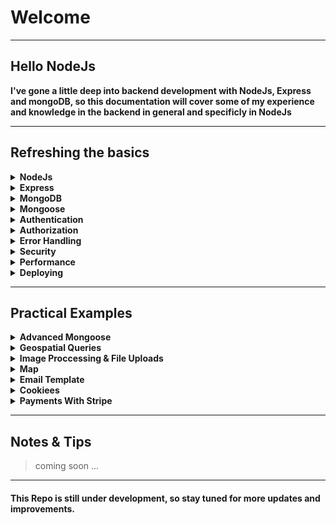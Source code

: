 # Welcome 
<hr>

## Hello NodeJs

<p><b> I've gone a little deep into backend development with NodeJs, Express and mongoDB, so this documentation will cover some of my experience and knowledge in the backend in general and specificly in NodeJs </b></p>

<hr>

## Refreshing the basics


<details>
<summary><b id='nodejs'>NodeJs</b></summary>

> Node.js is an open-source, cross-platform, back-end JavaScript runtime environment that runs on the V8 engine and executes JavaScript code outside a web browser.

> Modules are the building blocks of Node.js, they are reusable pieces of code that can be exported from one program and imported for use in another program.

```javascript
(
    function (exports, require, module, __filename, __dirname) {
        // Module code actually lives in here
        
        
    }
);

```

> Node.js has a set of built-in modules which you can use without any further installation.

#### Table of Contents
- [File System](#file-system) 
- [HTTP](#http)
- [Path](#path)
- [Operating System](#os)
- [Events](#events)

> <p id='file-system'>File System Module</p>
```javascript
const fs = require('fs');

fs.readFile('file.txt', 'utf8', (err, data) => {
    if (err) throw err;
    console.log(data);
});

fs.writeFile('file.txt', 'Hello NodeJs', (err) => {
    if (err) throw err;
    console.log('The file has been saved!');
});

fs.appendFile('file.txt', 'Hello NodeJs', (err) => {
    if (err) throw err;
    console.log('The file has been saved!');
});

fs.unlink('file.txt', (err) => {
    if (err) throw err;
    console.log('The file has been deleted!');
});

fs.rename('file.txt', 'newfile.txt', (err) => {
    if (err) throw err;
    console.log('The file has been renamed!');
});
```

> <p id='http'>HTTP Module</p>
```javascript
const http = require('http');

http.createServer((req, res) => {
    res.writeHead(200, {'Content-Type': 'text/html'});
    res.write('Hello World!');
    res.end();
}).listen(8080);


// URL Module
const url = require('url');

const adr = 'http://localhost:8080/default.htm?year=2017&month=february';
const q = url.parse(adr, true);
```

> <p id='path'>Path Module</p>
```javascript
const path = require('path');

path.parse(__filename);
path.join(__dirname, 'example.txt'); 
path.resolve('example.txt'); 
```

> <p id='os'>Operating System Module</p>
```javascript
const os = require('os');

os.cpus(); // Returns an array of objects containing information about each CPU/core installed
os.freemem(); // Returns the amount of free system memory in bytes
os.totalmem(); // Returns the total amount of system memory in bytes
os.homedir(); // Returns the home directory of the current user
os.hostname(); // Returns the hostname of the operating system
os.networkInterfaces(); // Returns an object containing information about the network interfaces of the machine
os.platform();  // Returns the operating system platform
os.release(); // Returns the operating system release
os.tmpdir(); // Returns the operating system's default directory for temporary files
os.type(); // Returns the operating system name
```
    
> <p id='events'>Events Module</p>
```javascript
const events = require('events');

const eventEmitter = new events.EventEmitter();

eventEmitter.on('scream', () => {
    console.log('I hear a scream!');
});

eventEmitter.emit('scream');
```


</details>

<details>
<summary><b>Express</b></summary>

#### Table of Contents
- [Basic Express Server](#basic-express-server) 
- [Express Middleware](#express-middleware)
- [Express Router](#express-router)
- [Express Static Files](#express-static-files)
- [Express Template Engine](#express-template-engine)
- [Express Error Handler](#express-error-handler)
  
> <p id='basic-express-server'>Basic Express Server</p>
```javascript
const express = require('express');
const app = express();

app.get('/', (req, res) => {
    res.send('Hello World!');
});

app.listen(3000, () => {
    console.log('Server is running on port 3000');
});
```

> <p id='express-middleware'>Express Middleware </p>
```javascript
const express = require('express');
const app = express();

app.use((req, res, next) => {
    console.log('Time:', Date.now());
    next();
});

app.get('/', (req, res) => {
    res.send('Hello World!');
});

app.listen(3000, () => {
    console.log('Server is running on port 3000');
});
```

> <p id='express-router'>Express Router</p>
```javascript
const express = require('express');
const app = express();
const router = express.Router();

router.use((req, res, next) => {
    console.log('Time:', Date.now());
    next();
});

router.get('/', (req, res) => {
    res.send('Hello World!');
});

app.use('/', router);

app.listen(3000, () => {
    console.log('Server is running on port 3000');
});
```

> <p id='express-static-files'>Express Static Files</p>
```javascript
const express = require('express');
const app = express();

app.use(express.static('public'));

app.listen(3000, () => {
    console.log('Server is running on port 3000');
});
```

> <p id='express-template-engine'>Express Template Engine</p>
```javascript
const express = require('express');
const app = express();

app.set('view engine', 'pug');
app.set('views', './views');

app.get('/', (req, res) => {
    res.render('index', { title: 'Hey', message: 'Hello there!' });
});

app.listen(3000, () => {
    console.log('Server is running on port 3000');
});
```

> <p id='express-error-handler'>Express Error Handling</p>
```javascript
const express = require('express');
const app = express();

app.get('/', (req, res) => {
    throw new Error('BROKEN');
});

app.use((err, req, res, next) => {
    console.error(err.stack);
    res.status(500).send('Something broke!');
});

app.listen(3000, () => {
    console.log('Server is running on port 3000');
});
```
</details>

<details>
<summary><b>MongoDB</b></summary>

> MongoDB is a cross-platform document-oriented database program. Classified as a NoSQL database program, MongoDB uses JSON-like documents with optional schemas.

```javascript
const MongoClient = require('mongodb').MongoClient;
const url = 'mongodb://localhost:27017/mydb';

MongoClient.connect(url, (err, db) => {
    if (err) throw err;
    console.log('Database created!');
    db.close();
});

MongoClient.connect(url, (err, db) => {
    if (err) throw err;
    const dbo = db.db('mydb');
    dbo.createCollection('customers', (err, res) => {
        if (err) throw err;
        console.log('Collection created!');
        db.close();
    });
});

MongoClient.connect(url, (err, db) => {
    if (err) throw err;
    const dbo = db.db('mydb');
    const myobj = { name: 'Company Inc', address: 'Highway 37' };
    dbo.collection('customers').insertOne(myobj, (err, res) => {
        if (err) throw err;
        console.log('1 document inserted');
        db.close();
    });
});
```
</details>

<details>
<summary><b>Mongoose</b></summary>

> Mongoose is a MongoDB object modeling tool designed to work in an asynchronous environment. Mongoose supports both promises and callbacks.

#### Table of Contents
- [Mongoose Schema](#mongoose-schema) 
- [Mongoose Query](#mongoose-query)
- [Mongoose Operations](#mongoose-operations)

> Mongoose Schema
```javascript
const mongoose = require('mongoose');
mongoose.connect('mongodb://localhost/test', {useNewUrlParser: true, useUnifiedTopology: true});

const Schema = mongoose.Schema;
const ObjectId = Schema.ObjectId;

const BlogPost = new Schema({

    feild1: {
        type: String,
        required: true,
        unique: true,
        lowercase: true,
        trim: true,
        match: /[a-z]/,
    },
    feild2: {
        type: String,
        required: true,
        enum: ['value1', 'value2', 'value3'],
        default: 'value1',
        validate: (value) => {
            return value.length > 0;
        },
        get: (value) => {
            return value.toUpperCase();
        }
    },
    feild3: {
        type: ObjectId,
        ref: 'Model'
    },
    feild4: {
        type: Date,
        default: Date.now
    }
},
{
    //  When set toObject and toJSON, virtuals are enabled by default
    // Working with populate for example
    toObject: { virtuals: true },
    toJSON: { virtuals: true }
});

const Model = mongoose.model('Model', BlogPost);
```

> <p id='mongoose-schema'>Mongoose Middleware</p>
```javascript
const mongoose = require('mongoose');
mongoose.connect('mongodb://localhost/test', {useNewUrlParser: true, useUnifiedTopology: true});

const Schema = mongoose.Schema;

const BlogPost = new Schema({
    title: String,
    body: String
});

BlogPost.pre('save', function(next) {
    // do something
    next();
});

BlogPost.post('save', function(doc) {
    // do something
});

const Model = mongoose.model('Model', BlogPost);
```

> <p id='mongoose-query'>Mongoose Query</p>
```javascript
const mongoose = require('mongoose');
mongoose.connect('mongodb://localhost/test', {useNewUrlParser: true, useUnifiedTopology: true});

const Schema = mongoose.Schema;

const BlogPost = new Schema({
    title: String,
    body: String
});

const Model = mongoose.model('Model', BlogPost);

Model.find({ title: 'title' }, (err, docs) => {
    // do something
});

Model.findOne({ title: 'title' }, (err, doc) => {
    // do something
});

Model.findById('id', (err, doc) => {
    // do something
});

Model.findByIdAndRemove('id', (err, doc) => {
    // do something
});

Model.findByIdAndDelete('id', (err, doc) => {
    // do something
});

Model.findByIdAndUpdate('id', { title: 'title' }, (err, doc) => {
    // do something
});

Model.findOneAndRemove({ title: 'title' }, (err, doc) => {
    // do something
});

Model.findOneAndDelete({ title: 'title' }, (err, doc) => {
    // do something
});

Model.findOneAndUpdate({ title: 'title' }, { title: 'title' }, (err, doc) => {
    // do something
});
```

> <p id='mongoose-operations'>Mongoose Operations</p>
```javascript
const mongoose = require('mongoose');
mongoose.connect('mongodb://localhost/test', {useNewUrlParser: true, useUnifiedTopology: true});

const Schema = mongoose.Schema;

const BlogPost = new Schema({
    title: String,
    body: String
});

const Model = mongoose.model('Model', BlogPost);

Model.create({ title: 'title', body: 'body' }, (err, doc) => {
    // do something
});

Model.insertMany([{ title: 'title', body: 'body' }], (err, docs) => {
    // do something
});

Model.update({ title: 'title' }, { title: 'title' }, (err, raw) => {
    // do something
});

Model.updateOne({ title: 'title' }, { title: 'title' }, (err, raw) => {
    // do something
});

Model.updateMany({ title: 'title' }, { title: 'title' }, (err, raw) => {
    // do something
});

Model.deleteOne({ title: 'title' }, (err) => {
    // do something
});

Model.deleteMany({ title: 'title' }, (err) => {
    // do something
});
```
</details>

<details>
<summary><b>Authentication</b></summary>

> Authentication is the process of verifying the identity of a user. It is the mechanism of associating an incoming request with a set of identifying credentials, such as the user the request came from, or the token that it was signed with.

#### Table of Contents
- [JWT](#jwt)
- [Authentication](#authentication)
  
> <p id='jwt'>JWT</p>
```javascript
const jwt = require('jsonwebtoken');

const token
    = jwt.sign
    (
        { 
            data: 'foobar' 
        },
        'secret',
        { 
            expiresIn: '1h' 
        }
    );

const decoded
    = jwt.verify
    (
        token,
        'secret'
    );
```

> <p id='authentication'>Authentication</p>
```javascript
```
</details>

<details>
<summary><b>Authorization</b></summary>

> Authorization is the process of giving someone permission to do or have something. In multi-user computer systems, a system administrator defines for the system which users are allowed access to the system and what privileges of use (such as access to which file directories, hours of access, amount of allocated storage space, and so forth).


</details>

<details>
<summary><b>Error Handling</b></summary>

> Error handling refers to the anticipation, detection, and resolution of programming, application, and communications errors. Specialized programs, called error handlers, are available for some applications.



</details>

<details>
<summary><b>Security</b></summary>

> Security is the degree of resistance to, or protection from, harm. It applies to any vulnerable and valuable asset, such as a person, dwelling, community, item, nation, or organization.
> As noted in the [Authentication](#authentication) section, JWT is a good way to secure your application.
> Also, you can use Helmet to secure your application.

```javascript
const helmet = require('helmet');
app.use(helmet());
```

</details>

<details>
<summary><b>Performance</b></summary>

> Performance is the extent to which a system, device, or component is able to do work and yield a result within a given time frame.
> You can use compression to improve the performance of your application.

```javascript
const compression = require('compression');
app.use(compression());
```
</details>

<details>
<summary><b>Deploying</b></summary>

</details>

<hr>

## Practical Examples

<details>
<summary><b>Advanced Mongoose</b></summary>

</details>

<details>
<summary><b>Geospatial Queries</b></summary>

</details>

<details>
<summary><b>Image Proccessing & File Uploads</b></summary>

</details>

<details>
<summary><b>Map</b></summary>

</details>

<details>
<summary><b>Email Template</b></summary>

</details>

<details>
<summary><b>Cookiees</b></summary>

</details>

<details>
<summary><b>Payments With Stripe</b></summary>

</details>

<hr>

## Notes & Tips

> coming soon ...

<hr>

#### This Repo is still under development, so stay tuned for more updates and improvements.




